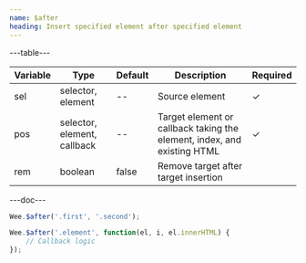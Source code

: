```yaml
---
name: $after
heading: Insert specified element after specified element
---
```


---table---

| Variable | Type                        | Default | Description                                                             | Required |
| -------- | --------------------------- | ------- | ----------------------------------------------------------------------- | -------- |
| sel      | selector, element           | --      | Source element                                                          | &#10003; |
| pos      | selector, element, callback | --      | Target element or callback taking the element, index, and existing HTML | &#10003; |
| rem      | boolean                     | false   | Remove target after target insertion                                    |          |

---doc---

```javascript
Wee.$after('.first', '.second');
```

```javascript
Wee.$after('.element', function(el, i, el.innerHTML) {
    // Callback logic
});
```